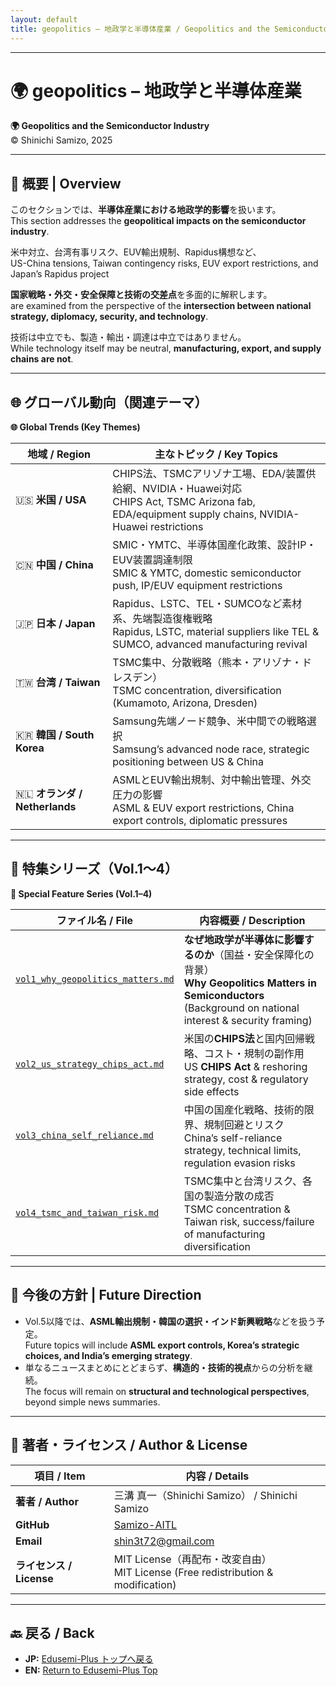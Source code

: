 ```yaml
---
layout: default
title: geopolitics – 地政学と半導体産業 / Geopolitics and the Semiconductor Industry
---
```


---

# 🌍 geopolitics – 地政学と半導体産業  
**🌍 Geopolitics and the Semiconductor Industry**  
© Shinichi Samizo, 2025

---

## 🧭 概要 | Overview

このセクションでは、**半導体産業における地政学的影響**を扱います。  
This section addresses the **geopolitical impacts on the semiconductor industry**.  

米中対立、台湾有事リスク、EUV輸出規制、Rapidus構想など、  
US-China tensions, Taiwan contingency risks, EUV export restrictions, and Japan’s Rapidus project  

**国家戦略・外交・安全保障と技術の交差点**を多面的に解釈します。  
are examined from the perspective of the **intersection between national strategy, diplomacy, security, and technology**.  

技術は中立でも、製造・輸出・調達は中立ではありません。  
While technology itself may be neutral, **manufacturing, export, and supply chains are not**.  

---

## 🌐 グローバル動向（関連テーマ）  
**🌐 Global Trends (Key Themes)**

| 地域 / Region | 主なトピック / Key Topics |
|---------------|---------------------------|
| 🇺🇸 **米国 / USA** | CHIPS法、TSMCアリゾナ工場、EDA/装置供給網、NVIDIA・Huawei対応<br>CHIPS Act, TSMC Arizona fab, EDA/equipment supply chains, NVIDIA-Huawei restrictions |
| 🇨🇳 **中国 / China** | SMIC・YMTC、半導体国産化政策、設計IP・EUV装置調達制限<br>SMIC & YMTC, domestic semiconductor push, IP/EUV equipment restrictions |
| 🇯🇵 **日本 / Japan** | Rapidus、LSTC、TEL・SUMCOなど素材系、先端製造復権戦略<br>Rapidus, LSTC, material suppliers like TEL & SUMCO, advanced manufacturing revival |
| 🇹🇼 **台湾 / Taiwan** | TSMC集中、分散戦略（熊本・アリゾナ・ドレスデン）<br>TSMC concentration, diversification (Kumamoto, Arizona, Dresden) |
| 🇰🇷 **韓国 / South Korea** | Samsung先端ノード競争、米中間での戦略選択<br>Samsung’s advanced node race, strategic positioning between US & China |
| 🇳🇱 **オランダ / Netherlands** | ASMLとEUV輸出規制、対中輸出管理、外交圧力の影響<br>ASML & EUV export restrictions, China export controls, diplomatic pressures |

---

## 📘 特集シリーズ（Vol.1〜4）  
**📘 Special Feature Series (Vol.1–4)**

| ファイル名 / File | 内容概要 / Description |
|-------------------|------------------------|
| [`vol1_why_geopolitics_matters.md`](./vol1_why_geopolitics_matters.md) | **なぜ地政学が半導体に影響するのか**（国益・安全保障化の背景）<br>**Why Geopolitics Matters in Semiconductors** (Background on national interest & security framing) |
| [`vol2_us_strategy_chips_act.md`](./vol2_us_strategy_chips_act.md) | 米国の**CHIPS法**と国内回帰戦略、コスト・規制の副作用<br>US **CHIPS Act** & reshoring strategy, cost & regulatory side effects |
| [`vol3_china_self_reliance.md`](./vol3_china_self_reliance.md) | 中国の国産化戦略、技術的限界、規制回避とリスク<br>China’s self-reliance strategy, technical limits, regulation evasion risks |
| [`vol4_tsmc_and_taiwan_risk.md`](./vol4_tsmc_and_taiwan_risk.md) | TSMC集中と台湾リスク、各国の製造分散の成否<br>TSMC concentration & Taiwan risk, success/failure of manufacturing diversification |

---

## 📌 今後の方針 | Future Direction

- Vol.5以降では、**ASML輸出規制・韓国の選択・インド新興戦略**などを扱う予定。  
  Future topics will include **ASML export controls, Korea’s strategic choices, and India’s emerging strategy**.  
- 単なるニュースまとめにとどまらず、**構造的・技術的視点**からの分析を継続。  
  The focus will remain on **structural and technological perspectives**, beyond simple news summaries.

---

## 👤 著者・ライセンス / Author & License

| **項目 / Item** | **内容 / Details** |
|-----------------|--------------------|
| **著者 / Author** | 三溝 真一（Shinichi Samizo） / Shinichi Samizo |
| **GitHub** | [Samizo-AITL](https://github.com/Samizo-AITL) |
| **Email** | [shin3t72@gmail.com](mailto:shin3t72@gmail.com) |
| **ライセンス / License** | MIT License（再配布・改変自由）<br>MIT License (Free redistribution & modification) |

---

## 🔙 戻る / Back
- **JP:** [Edusemi-Plus トップへ戻る](https://samizo-aitl.github.io/Edusemi-Plus/index.html)  
- **EN:** [Return to Edusemi-Plus Top](https://samizo-aitl.github.io/Edusemi-Plus/index.html)
